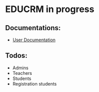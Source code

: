 # EDUCRM in progress

## Documentations:

-   [User Documentation](/src/docs/user.md)

## Todos:

-   Admins
-   Teachers
-   Students
-   Registration students
